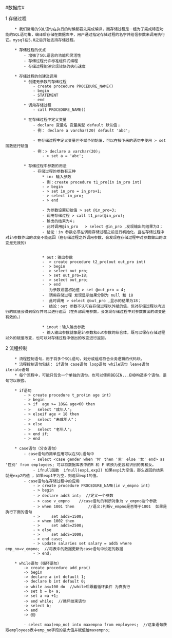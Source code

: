 #数据库#
 
1 存储过程

		* 我们常用的SQL语句在执行的时候都要先完成编译，而存储过程是一组为了完成特定功能的SQL语句集，编译后存储在数据库中，用户通过指定存储过程的名字并给信参数来调用执行它。mysql在5.0之后开始支持存储过程。
		
		* 存储过程的优点
			- 增强了SQL语言的功能和灵活性
			- 存储过程允许标准组件式编程
			- 存储过程能够实现较快的执行速度
		
		* 存储过程的创建及调用
			* 创建无参数的存储过程
				- create procedure PROCEDURE_NAME()
				- begin
				- STATEMENT
				- end
			* 调用存储过程
				- call PROCEDURE_NAME()
		 
			* 在存储过程中定义变量
				- declare 变量名 变量类型 default 默认值；
				- 例： declare a varchar(20) default 'abc';

				- 在存储过程中定义变量但不赋予初始值，可以在接下来的语句中使用 > set 函数进行赋值
				- 例：> declare a varchar(20);
					- > set a = 'abc';

			* 存储过程中参数的用法
				- 存储过程的参数有三种  
					* in: 输入参数
					- 例：create procedure t1_pro(in in_pro int)
					- > begin
					- > set in_pro = in_pro+1;
					- > select in_pro;
					- > end

					- 为参数设置初始值 > set @in_pro=3;
					- 调用存储过程 > call t1_pro(@in_pro);  
					- 输出的结果为4；
					- 此时调用@in_pro   > select @in_pro ,发现输出的结果为3；
					- 结论：in 参数必须在调用存储过程之前进行初始化，且在存储过程中对in参数作出的改变不能返回（在存储过程之外调用参数，会发现在存储过程中对参数做出的改变是无效的）


					* out：输出参数
					-  > create procedure t2_pro(out out_pro int)
					-  > begin 
					-  > select out_pro;
					-  > set out_pro=18;
					-  > select out_pro;
					-  > end
					-  为参数设置初始值 > set @out_pro = 4;
					-  调用存储过程 发现显示结果分别为 null 和 18
					-  此时调用 > select @out_pro ,显示的结果为18；
					-  结论：out 参数不认可在存储过程以外赋的值，但对存储过程以内进行的赋值会得到保存并可以进行返回（在外部调用参数，会发现存储过程中对参数做出的改变是有效的。）

					* inout：输入输出参数
					- 输入输出参数就像是in参数和out参数的综合体，既可以保存存储过程以外的赋值改变，也可以对存储过程中做出的改变进行返回。 


2 流程控制

		* 流程控制语句，用于将多个SQL语句，划分或组成符合业务逻辑的代码块。
		* 流程控制语句包括： if语句 case语句 loop语句 while语句 leave语句 iterate语句 
		* 每个流程中，可能只包含一个单独的语句，也可以使用BEGIN...END构造多个语句，语句可以嵌套。

		* if语句
			- > create procedure t_pro(in age int)
			- > begin
			- > if  age >= 18&& age<60 then
			- >   select "成年人";
			- > elseif age < 18 then
			- >   select "未成年人"；
			- > else
			- >   select "老年人";
			- > end if;
			- > end

		* case语句（分支语句） 
			- case语句的简单应用可以在SQL语句中 
				- select <case gender when 'M' then '男' else '女' end> as '性别' from employees; 可以将数据库表中的M 和 F 转换为更容易识别的男和女。 
				- ifnull函数  ifnull(exp1,exp2) 如果exp1为空值，那么返回的结果就是exp2的值 ，如果exp1不为空，则返回exp1的值。
			- case语句在存储过程中的应用
				- > create procedure PROCEDURE_NAME(in v_empno int)
				- > begin
				- > declare addS int;  //定义一个参数
				- > case v_empno    //case语句的判断对象为 v_empno这个参数
				- > when 1001 then      //语义:判断v_empno是否等于1001  如果是 执行下面的语句
				- >     set addS=1500;
				- > when 1002 then
				- >     set addS=2500;
				- > else
				- >     set addS=1000;
				- > end case;
				- > update salaries set salary = addS where emp_no=v_empno;  //将表中的数据更新为case语句中设定的数据
				- > end;
				
		* while语句（循环语句）
			-> create procedure add_pro()
			-> begin
			-> declare a int default 1;
			-> declare b int default 0;
			-> while a<=100 do  //while后跟着循环条件 为真执行
			-> set b = b+ a;
			-> set a =a +1;
			-> end while;  //循环结束语句
			-> select b;
			-> end
			-> @@

			- select max(emp_no) into maxempno from employees;  //这条语句获取employees表中emp_no字段的最大值并赋值给maxempno;

		